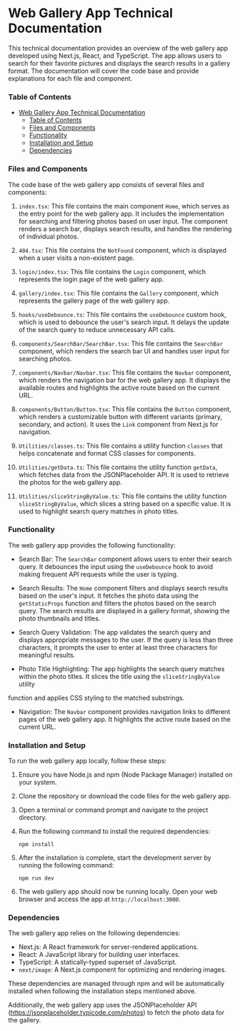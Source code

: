 # Web Gallery App Technical Documentation

This technical documentation provides an overview of the web gallery app developed using Next.js, React, and TypeScript. The app allows users to search for their favorite pictures and displays the search results in a gallery format. The documentation will cover the code base and provide explanations for each file and component.

### Table of Contents

- [Web Gallery App Technical Documentation](#web-gallery-app-technical-documentation)
    - [Table of Contents](#table-of-contents)
    - [Files and Components](#files-and-components)
    - [Functionality](#functionality)
    - [Installation and Setup](#installation-and-setup)
    - [Dependencies](#dependencies)

### Files and Components

The code base of the web gallery app consists of several files and components:

1. `index.tsx`: This file contains the main component `Home`, which serves as the entry point for the web gallery app. It includes the implementation for searching and filtering photos based on user input. The component renders a search bar, displays search results, and handles the rendering of individual photos.

2. `404.tsx`: This file contains the `NotFound` component, which is displayed when a user visits a non-existent page.

3. `login/index.tsx`: This file contains the `Login` component, which represents the login page of the web gallery app.

4. `gallery/index.tsx`: This file contains the `Gallery` component, which represents the gallery page of the web gallery app.

5. `hooks/useDebounce.ts`: This file contains the `useDebounce` custom hook, which is used to debounce the user's search input. It delays the update of the search query to reduce unnecessary API calls.

6. `components/SearchBar/SearchBar.tsx`: This file contains the `SearchBar` component, which renders the search bar UI and handles user input for searching photos.

7. `components/Navbar/Navbar.tsx`: This file contains the `Navbar` component, which renders the navigation bar for the web gallery app. It displays the available routes and highlights the active route based on the current URL.

8. `components/Button/Button.tsx`: This file contains the `Button` component, which renders a customizable button with different variants (primary, secondary, and action). It uses the `Link` component from Next.js for navigation.

9. `Utilities/classes.ts`: This file contains a utility function `classes` that helps concatenate and format CSS classes for components.

10. `Utilities/getData.ts`: This file contains the utility function `getData`, which fetches data from the JSONPlaceholder API. It is used to retrieve the photos for the web gallery app.

11. `Utilities/sliceStringByValue.ts`: This file contains the utility function `sliceStringByValue`, which slices a string based on a specific value. It is used to highlight search query matches in photo titles.

### Functionality

The web gallery app provides the following functionality:

- Search Bar: The `SearchBar` component allows users to enter their search query. It debounces the input using the `useDebounce` hook to avoid making frequent API requests while the user is typing.

- Search Results: The `Home` component filters and displays search results based on the user's input. It fetches the photo data using the `getStaticProps` function and filters the photos based on the search query. The search results are displayed in a gallery format, showing the photo thumbnails and titles.

- Search Query Validation: The app validates the search query and displays appropriate messages to the user. If the query is less than three characters, it prompts the user to enter at least three characters for meaningful results.

- Photo Title Highlighting: The app highlights the search query matches within the photo titles. It slices the title using the `sliceStringByValue` utility

 function and applies CSS styling to the matched substrings.

- Navigation: The `Navbar` component provides navigation links to different pages of the web gallery app. It highlights the active route based on the current URL.

### Installation and Setup

To run the web gallery app locally, follow these steps:

1. Ensure you have Node.js and npm (Node Package Manager) installed on your system.

2. Clone the repository or download the code files for the web gallery app.

3. Open a terminal or command prompt and navigate to the project directory.

4. Run the following command to install the required dependencies:

   ```
   npm install
   ```

5. After the installation is complete, start the development server by running the following command:

   ```
   npm run dev
   ```

6. The web gallery app should now be running locally. Open your web browser and access the app at `http://localhost:3000`.

### Dependencies

The web gallery app relies on the following dependencies:

- Next.js: A React framework for server-rendered applications.
- React: A JavaScript library for building user interfaces.
- TypeScript: A statically-typed superset of JavaScript.
- `next/image`: A Next.js component for optimizing and rendering images.

These dependencies are managed through npm and will be automatically installed when following the installation steps mentioned above.

Additionally, the web gallery app uses the JSONPlaceholder API (https://jsonplaceholder.typicode.com/photos) to fetch the photo data for the gallery.